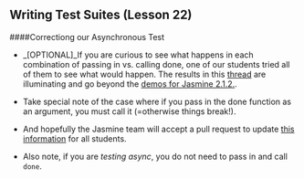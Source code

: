 ## Writing Test Suites (Lesson 22)

####Correctiong our Asynchronous Test

- _[OPTIONAL]_If you are curious to see what happens in each combination of passing in vs. calling done, one of our students tried all of them to see what would happen. The results in this [thread](https://discussions.udacity.com/t/async-tests-why-the-second-done-call/40751/6?u=durant) are illuminating and go beyond the [demos for Jasmine 2.1.2.](https://jasmine.github.io/2.1/introduction.html).

- Take special note of the case where if you pass in the done function as an argument, you must call it (=otherwise things break!). 
- And hopefully the Jasmine team will accept a pull request to update [this information](https://discussions.udacity.com/t/async-tests-why-the-second-done-call/40751/4) for all students.
- Also note, if you are _testing async_, you do not need to pass in and call `done`.
